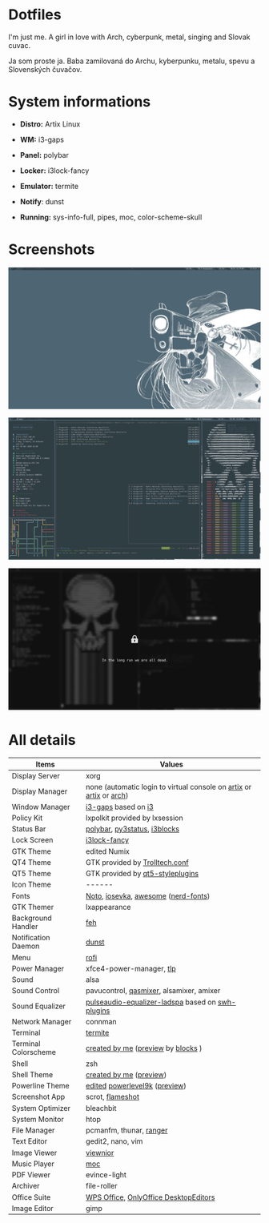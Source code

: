 # Dotfiles

I'm just me. A girl in love with Arch, cyberpunk, metal, singing and Slovak cuvac.

Ja som proste ja. Baba zamilovaná do Archu, kyberpunku, metalu, spevu a Slovenských čuvačov.


# System informations


* **Distro:**  Artix Linux


* **WM:**  i3-gaps


* **Panel:** polybar 


* **Locker:**  i3lock-fancy


* **Emulator:** termite 


* **Notify**: dunst 


* **Running:** sys-info-full, pipes, moc, color-scheme-skull 


# Screenshots

![](Screenshots/Previews/preview-polybar-parallel-clean.jpg)

![](Screenshots/Previews/preview-polybar-parallel.jpg)

![](Screenshots/Previews/preview-polybar-parallel-lock.jpg)


# All details

| **Items** | **Values** |
| ------ | ------ |
| Display Server | xorg |
| Display Manager | none (automatic login to virtual console on [artix](https://wiki.manjaro.org/index.php?title=Autostart_X_at_Login_-_OpenRC_%26_SystemD#How_to_Auto-Login_on_an_OpenRC_system) or [artix](https://forum.artixlinux.org/index.php/topic,120.0.html) or [arch](https://wiki.archlinux.org/index.php/Getty#Automatic_login_to_virtual_console)) |
| Window Manager | [i3-gaps](https://github.com/Airblader/i3) based on [i3](https://i3wm.org/) |
| Policy Kit | lxpolkit provided by lxsession |
| Status Bar | [polybar](https://github.com/polybar/polybar), [py3status](https://github.com/ultrabug/py3status), [i3blocks](https://github.com/vivien/i3blocks) |
| Lock Screen | [i3lock-fancy](https://github.com/meskarune/i3lock-fancy) |
| GTK Theme | edited Numix |
| QT4 Theme | GTK provided by [Trolltech.conf](https://wiki.archlinux.org/index.php/Qt#Qt4) |
| QT5 Theme | GTK provided by [qt5-styleplugins](https://wiki.archlinux.org/index.php/Qt#Qt5) |
| Icon Theme | ------ |
| Fonts | [Noto](https://www.google.com/get/noto/), [iosevka](https://github.com/be5invis/Iosevka), [awesome](https://fontawesome.com/cheatsheet) ([nerd-fonts](https://github.com/ryanoasis/nerd-fonts)) |
| GTK Themer | lxappearance |
| Background Handler | [feh](https://github.com/derf/feh) |
| Notification Daemon | [dunst](https://github.com/dunst-project/dunst) |
| Menu | [rofi](https://github.com/davatorium/rofi) |
| Power Manager | xfce4-power-manager, [tlp](https://github.com/linrunner/TLP) |
| Sound | alsa |
| Sound Control | pavucontrol, [qasmixer](https://gitlab.com/sebholt/qastools), alsamixer, amixer |
| Sound Equalizer | [pulseaudio-equalizer-ladspa](https://github.com/pulseaudio-equalizer-ladspa/equalizer) based on [swh-plugins](https://github.com/swh/ladspa) |
| Network Manager | connman |
| Terminal | [termite](https://github.com/thestinger/termite/) |
| Terminal Colorscheme | [created by me](https://gitlab.com/lombardo1981/dotfiles/-/blob/master/Artix%20Linux/.config/colors/colorscheme) ([preview](https://gitlab.com/lombardo1981/dotfiles/-/blob/master/Screenshots/colorscheme.png) by [blocks](https://github.com/stark/Color-Scripts/blob/master/color-scripts/bloks) ) |
| Shell | zsh |
| Shell Theme | [created by me](https://gitlab.com/lombardo1981/dotfiles/-/blob/master/Artix%20Linux/.zsh_prompt) ([preview](https://gitlab.com/lombardo1981/dotfiles/-/blob/master/Screenshots/zsh-prompt.png)) |
| Powerline Theme | [edited](https://gitlab.com/lombardo1981/dotfiles/-/blob/master/Artix%20Linux/.zsh_powerline) [powerlevel9k](https://github.com/Powerlevel9k/powerlevel9k) ([preview](https://gitlab.com/lombardo1981/dotfiles/-/blob/master/Screenshots/zsh-powerline.png)) |
| Screenshot App | scrot, [flameshot](https://github.com/lupoDharkael/flameshot) |
| System Optimizer | bleachbit |
| System Monitor | htop |
| File Manager | pcmanfm, thunar, [ranger](https://github.com/ranger/ranger) |
| Text Editor | gedit2, nano, vim |
| Image Viewer | [viewnior](https://github.com/hellosiyan/Viewnior) |
| Music Player | [moc](http://moc.daper.net/) |
| PDF Viewer | evince-light |
| Archiver | file-roller |
| Office Suite | [WPS Office](https://linux.wps.com/), [OnlyOffice DesktopEditors](https://github.com/ONLYOFFICE/DesktopEditors) |
| Image Editor | gimp |
